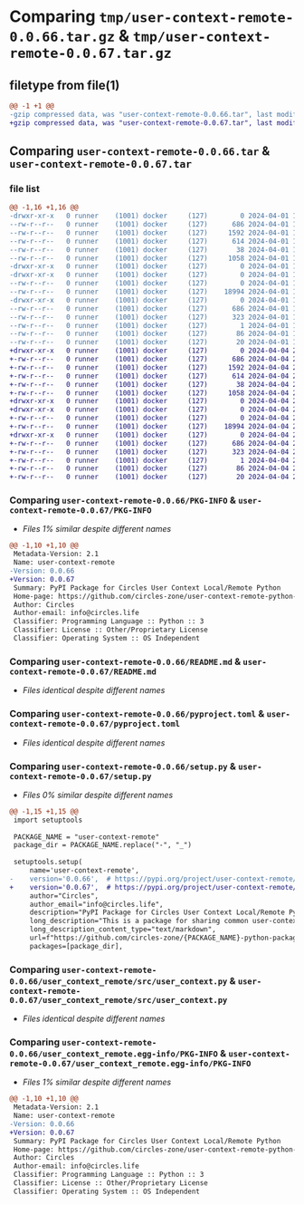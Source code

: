 # Comparing `tmp/user-context-remote-0.0.66.tar.gz` & `tmp/user-context-remote-0.0.67.tar.gz`

## filetype from file(1)

```diff
@@ -1 +1 @@
-gzip compressed data, was "user-context-remote-0.0.66.tar", last modified: Mon Apr  1 19:58:19 2024, max compression
+gzip compressed data, was "user-context-remote-0.0.67.tar", last modified: Thu Apr  4 21:02:29 2024, max compression
```

## Comparing `user-context-remote-0.0.66.tar` & `user-context-remote-0.0.67.tar`

### file list

```diff
@@ -1,16 +1,16 @@
-drwxr-xr-x   0 runner    (1001) docker     (127)        0 2024-04-01 19:58:19.994881 user-context-remote-0.0.66/
--rw-r--r--   0 runner    (1001) docker     (127)      686 2024-04-01 19:58:19.994881 user-context-remote-0.0.66/PKG-INFO
--rw-r--r--   0 runner    (1001) docker     (127)     1592 2024-04-01 19:58:07.000000 user-context-remote-0.0.66/README.md
--rw-r--r--   0 runner    (1001) docker     (127)      614 2024-04-01 19:58:07.000000 user-context-remote-0.0.66/pyproject.toml
--rw-r--r--   0 runner    (1001) docker     (127)       38 2024-04-01 19:58:19.994881 user-context-remote-0.0.66/setup.cfg
--rw-r--r--   0 runner    (1001) docker     (127)     1058 2024-04-01 19:58:07.000000 user-context-remote-0.0.66/setup.py
-drwxr-xr-x   0 runner    (1001) docker     (127)        0 2024-04-01 19:58:19.990881 user-context-remote-0.0.66/user_context_remote/
-drwxr-xr-x   0 runner    (1001) docker     (127)        0 2024-04-01 19:58:19.994881 user-context-remote-0.0.66/user_context_remote/src/
--rw-r--r--   0 runner    (1001) docker     (127)        0 2024-04-01 19:58:07.000000 user-context-remote-0.0.66/user_context_remote/src/__init__.py
--rw-r--r--   0 runner    (1001) docker     (127)    18994 2024-04-01 19:58:07.000000 user-context-remote-0.0.66/user_context_remote/src/user_context.py
-drwxr-xr-x   0 runner    (1001) docker     (127)        0 2024-04-01 19:58:19.994881 user-context-remote-0.0.66/user_context_remote.egg-info/
--rw-r--r--   0 runner    (1001) docker     (127)      686 2024-04-01 19:58:19.000000 user-context-remote-0.0.66/user_context_remote.egg-info/PKG-INFO
--rw-r--r--   0 runner    (1001) docker     (127)      323 2024-04-01 19:58:19.000000 user-context-remote-0.0.66/user_context_remote.egg-info/SOURCES.txt
--rw-r--r--   0 runner    (1001) docker     (127)        1 2024-04-01 19:58:19.000000 user-context-remote-0.0.66/user_context_remote.egg-info/dependency_links.txt
--rw-r--r--   0 runner    (1001) docker     (127)       86 2024-04-01 19:58:19.000000 user-context-remote-0.0.66/user_context_remote.egg-info/requires.txt
--rw-r--r--   0 runner    (1001) docker     (127)       20 2024-04-01 19:58:19.000000 user-context-remote-0.0.66/user_context_remote.egg-info/top_level.txt
+drwxr-xr-x   0 runner    (1001) docker     (127)        0 2024-04-04 21:02:29.686457 user-context-remote-0.0.67/
+-rw-r--r--   0 runner    (1001) docker     (127)      686 2024-04-04 21:02:29.686457 user-context-remote-0.0.67/PKG-INFO
+-rw-r--r--   0 runner    (1001) docker     (127)     1592 2024-04-04 21:02:18.000000 user-context-remote-0.0.67/README.md
+-rw-r--r--   0 runner    (1001) docker     (127)      614 2024-04-04 21:02:18.000000 user-context-remote-0.0.67/pyproject.toml
+-rw-r--r--   0 runner    (1001) docker     (127)       38 2024-04-04 21:02:29.686457 user-context-remote-0.0.67/setup.cfg
+-rw-r--r--   0 runner    (1001) docker     (127)     1058 2024-04-04 21:02:18.000000 user-context-remote-0.0.67/setup.py
+drwxr-xr-x   0 runner    (1001) docker     (127)        0 2024-04-04 21:02:29.682457 user-context-remote-0.0.67/user_context_remote/
+drwxr-xr-x   0 runner    (1001) docker     (127)        0 2024-04-04 21:02:29.682457 user-context-remote-0.0.67/user_context_remote/src/
+-rw-r--r--   0 runner    (1001) docker     (127)        0 2024-04-04 21:02:18.000000 user-context-remote-0.0.67/user_context_remote/src/__init__.py
+-rw-r--r--   0 runner    (1001) docker     (127)    18994 2024-04-04 21:02:18.000000 user-context-remote-0.0.67/user_context_remote/src/user_context.py
+drwxr-xr-x   0 runner    (1001) docker     (127)        0 2024-04-04 21:02:29.686457 user-context-remote-0.0.67/user_context_remote.egg-info/
+-rw-r--r--   0 runner    (1001) docker     (127)      686 2024-04-04 21:02:29.000000 user-context-remote-0.0.67/user_context_remote.egg-info/PKG-INFO
+-rw-r--r--   0 runner    (1001) docker     (127)      323 2024-04-04 21:02:29.000000 user-context-remote-0.0.67/user_context_remote.egg-info/SOURCES.txt
+-rw-r--r--   0 runner    (1001) docker     (127)        1 2024-04-04 21:02:29.000000 user-context-remote-0.0.67/user_context_remote.egg-info/dependency_links.txt
+-rw-r--r--   0 runner    (1001) docker     (127)       86 2024-04-04 21:02:29.000000 user-context-remote-0.0.67/user_context_remote.egg-info/requires.txt
+-rw-r--r--   0 runner    (1001) docker     (127)       20 2024-04-04 21:02:29.000000 user-context-remote-0.0.67/user_context_remote.egg-info/top_level.txt
```

### Comparing `user-context-remote-0.0.66/PKG-INFO` & `user-context-remote-0.0.67/PKG-INFO`

 * *Files 1% similar despite different names*

```diff
@@ -1,10 +1,10 @@
 Metadata-Version: 2.1
 Name: user-context-remote
-Version: 0.0.66
+Version: 0.0.67
 Summary: PyPI Package for Circles User Context Local/Remote Python
 Home-page: https://github.com/circles-zone/user-context-remote-python-package
 Author: Circles
 Author-email: info@circles.life
 Classifier: Programming Language :: Python :: 3
 Classifier: License :: Other/Proprietary License
 Classifier: Operating System :: OS Independent
```

### Comparing `user-context-remote-0.0.66/README.md` & `user-context-remote-0.0.67/README.md`

 * *Files identical despite different names*

### Comparing `user-context-remote-0.0.66/pyproject.toml` & `user-context-remote-0.0.67/pyproject.toml`

 * *Files identical despite different names*

### Comparing `user-context-remote-0.0.66/setup.py` & `user-context-remote-0.0.67/setup.py`

 * *Files 0% similar despite different names*

```diff
@@ -1,15 +1,15 @@
 import setuptools
 
 PACKAGE_NAME = "user-context-remote"
 package_dir = PACKAGE_NAME.replace("-", "_")
 
 setuptools.setup(
     name='user-context-remote',
-    version='0.0.66',  # https://pypi.org/project/user-context-remote/
+    version='0.0.67',  # https://pypi.org/project/user-context-remote/
     author="Circles",
     author_email="info@circles.life",
     description="PyPI Package for Circles User Context Local/Remote Python",
     long_description="This is a package for sharing common user-context-remote functions used in different repositories",
     long_description_content_type="text/markdown",
     url=f"https://github.com/circles-zone/{PACKAGE_NAME}-python-package",
     packages=[package_dir],
```

### Comparing `user-context-remote-0.0.66/user_context_remote/src/user_context.py` & `user-context-remote-0.0.67/user_context_remote/src/user_context.py`

 * *Files identical despite different names*

### Comparing `user-context-remote-0.0.66/user_context_remote.egg-info/PKG-INFO` & `user-context-remote-0.0.67/user_context_remote.egg-info/PKG-INFO`

 * *Files 1% similar despite different names*

```diff
@@ -1,10 +1,10 @@
 Metadata-Version: 2.1
 Name: user-context-remote
-Version: 0.0.66
+Version: 0.0.67
 Summary: PyPI Package for Circles User Context Local/Remote Python
 Home-page: https://github.com/circles-zone/user-context-remote-python-package
 Author: Circles
 Author-email: info@circles.life
 Classifier: Programming Language :: Python :: 3
 Classifier: License :: Other/Proprietary License
 Classifier: Operating System :: OS Independent
```

